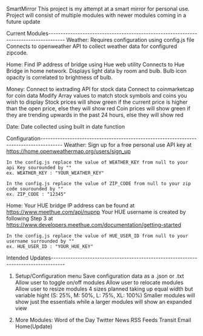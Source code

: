 SmartMirror
  This project is my attempt at a smart mirror for personal use. 
  Project will consist of multiple modules with newer modules coming in a future update

Current Modules-------------------------------------------------------------------------------------
  Weather:
    Requires configuration using config.js file
    Connects to openweather API to collect weather data for configured zipcode.
  
  Home:
    Find IP address of bridge using Hue web utility 
    Connects to Hue Bridge in home network. 
    Displays light data by room and bulb.
    Bulb icon opacity is correlated to brightness of bulb.

  Money:
    Connect to iextrading API for stock data
    Connect to coinmarketcap for coin data
    Modify Array values to match stock symbols and coins you wish to display
    Stock prices will show green if the current price is higher than the open price, else they will show red
    Coin prices will show green if they are trending upwards in the past 24 hours, else they will show red
    
  Date:
    Date collected using built in date function

Configuration---------------------------------------------------------------------------------------
  Weather:
    Sign up for a free personal use API key at https://home.openweathermap.org/users/sign_up
    
    In the config.js replace the value of WEATHER_KEY from null to your api Key sourounded by ""
    ex. WEATHER_KEY : "YOUR_WEATHER_KEY"

    In the config.js replace the value of ZIP_CODE from null to your zip code sourounded by ""
    ex. ZIP_CODE : "12345"

  Home:
    Your HUE bridge IP address can be found at https://www.meethue.com/api/nupnp
    Your HUE username is created by following Step 3 at https://www.developers.meethue.com/documentation/getting-started

    In the config.js replace the value of HUE_USER_ID from null to your username surrounded by ""
    ex. HUE_USER_ID : "YOUR_HUE_KEY"


Intended Updates------------------------------------------------------------------------------------
  1) Setup/Configuration menu
    Save configuration data as a .json or .txt
    Allow user to toggle on/off modules
    Allow user to relocate modules
    Allow user to resize modules
      4 sizes planned taking up equal width but variable hight (S: 25%, M: 50%, L: 75%, XL: 100%)
      Smaller modules will show just the essentials while a larger modules will show an expanded view

  2) More Modules:
    Word of the Day
    Twitter
    News
    RSS Feeds
    Transit
    Email 
    Home(Update)

  
